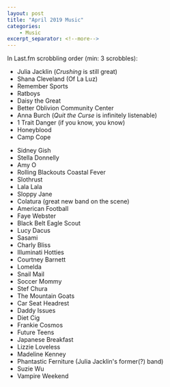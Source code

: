 ```yaml
---
layout: post
title: "April 2019 Music"
categories:
    - Music
excerpt_separator: <!--more-->
---
```

In Last.fm scrobbling order (min: 3 scrobbles):

- Julia Jacklin (*Crushing* is still great)
- Shana Cleveland (Of La Luz)
- Remember Sports
- Ratboys
- Daisy the Great
- Better Oblivion Community Center
- Anna Burch (*Quit the Curse* is infinitely listenable)
- 1 Trait Danger (if you know, you know)
- Honeyblood
- Camp Cope
<!--more-->
- Sidney Gish
- Stella Donnelly
- Amy O
- Rolling Blackouts Coastal Fever
- Slothrust
- Lala Lala
- Sloppy Jane
- Colatura (great new band on the scene)
- American Football
- Faye Webster
- Black Belt Eagle Scout
- Lucy Dacus
- Sasami
- Charly Bliss
- Illuminati Hotties
- Courtney Barnett
- Lomelda
- Snail Mail
- Soccer Mommy
- Stef Chura
- The Mountain Goats
- Car Seat Headrest
- Daddy Issues
- Diet Cig
- Frankie Cosmos
- Future Teens
- Japanese Breakfast
- Lizzie Loveless
- Madeline Kenney
- Phantastic Ferniture (Julia Jacklin's former(?) band)
- Suzie Wu
- Vampire Weekend
